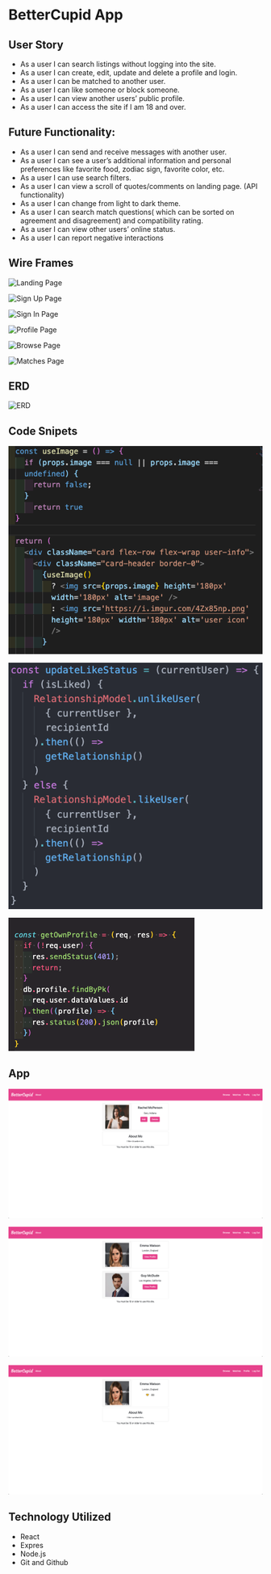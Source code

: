 # BetterCupid App
## User Story
* As a user I can search listings without logging into the site.
* As a user I can create, edit, update and delete a profile and login.
* As a user I can be matched to another user.
* As a user I can like someone or block someone.
* As a user I can view another users’ public profile.
* As a user I can access the site if I am 18 and over.

## Future Functionality:
* As a user I can send and receive messages with another user.
* As a user I can see a user’s additional information and personal preferences like favorite food, zodiac sign, favorite color, etc.
* As a user I can use search filters.
* As a user I can view a scroll of quotes/comments on landing page. (API functionality)
* As a user I can change from light to dark theme.
* As a user I can search match questions( which can be sorted on agreement and disagreement) and compatibility rating.
* As a user I can view other users’ online status.
* As a user I can report negative interactions

## Wire Frames
![Landing Page](BetterCupid-pern-auth-frontend/public/images/image.png)

![Sign Up Page](BetterCupid-pern-auth-frontend/public/images/image4.png)

![Sign In Page](BetterCupid-pern-auth-frontend/public/images/image5.png)

![Profile Page](BetterCupid-pern-auth-frontend/public/images/image2.png)

![Browse Page](BetterCupid-pern-auth-frontend/public/images/image1.png)

![Matches Page](BetterCupid-pern-auth-frontend/public/images/image3.png)



## ERD
![ERD](BetterCupid-pern-auth-frontend/public/images/ERD.png)

## Code Snipets
![code](public/images/code1.png)

![code](public/images/code2.png)

![code](public/images/code3.png)

## App
![app](public/images/app1.png)

![app](public/images/app2.png)

![app](public/images/app3.png)

## Technology Utilized
* React
* Expres
* Node.js
* Git and Github